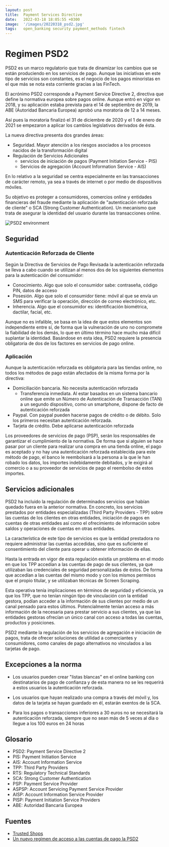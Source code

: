 ```yaml
---
layout: post
title:  Payment Services Directive
date:   2022-03-18 18:05:55 +0300
image:  '/images/20220318_psd2.jpg'
tags:   open_banking security payment_methods fintech
---
```

# Regimen PSD2

PSD2 es un marco regulatorio que trata de dinamizar los cambios que se están produciendo en los servicios de pago. Aunque las iniciativas en este tipo de servicios son constantes, es el negocio de los pagos minoristas en el que más se nota esta corriente gracias a las FinTech.

El acrónimo PSD2 corresponde a Payment Service Directive 2, directiva que define la normativa europea sobre pagos online. Aunque entró en vigor en 2018, y su aplicación estaba prevista para el 14 de septiembre de 2019, la ABE (Autoridad Bancaria Europea) aprobó una moratoria de 12 a 14 meses.

Así pues la moratoria finalizó el 31 de diciembre de 2020 y el 1 de enero de 2021 se empezaron a aplicar los cambios legislativos derivados de ésta.

La nueva directiva presenta dos grandes áreas:

* Seguridad. Mayor atención a los riesgos asociados a los procesos nacidos de la transformación digital
* Regulación de Servicios Adicionales
    * servicios de iniciación de pagos (Payment Initiation Service - PIS)
    * Servicios de agregación (Account Information Service - AIS)

En lo relativo a la seguridad se centra especialmente en las transacciones de carácter remoto, ya sea a través de internet o por medio de dispositivos móviles.

Su objetivo es proteger a consumidores, comercios online y entidades financieras del fraude mediante la aplicación de "autenticación reforzada de cliente" o SCA (Strong Customer Authentication). Un mecanismo que trata de asegurar la identidad del usuario durante las transacciones online.

![PSD2 environment]({{site.baseurl}}/images/psd2-schema.png)

[comment]: <> (*PSD2 environment*)

## Seguridad

### Autenticación Reforzada de Cliente

Según la Directiva de Servicios de Pago Revisada la autenticación reforzada se lleva a cabo cuando se utilizan al menos dos de los siguientes elementos para la autenticación del consumidor:

* Conocimiento. Algo que solo el consumidor sabe: contraseña, código PIN, datos de acceso
* Posesión. Algo que solo el consumidor tiene: móvil al que se envía un SMS para verificar la operación, dirección de correo electrónico, etc.
* Inherencia. Algo que el consumidor es: identificación biométrica, dactilar, facial, etc.

Aunque no es infalible, se basa en la idea de que estos elementos son independiente entre sí, de forma que la vulneración de uno no compromete la fiabilidad de los demás, lo que en último término hace mucho máa difícil suplantar la identidad. Basándose en esta idea, PSD2 requiere la presencia obligatoria de dos de los factores en servicios de pago online.

### Aplicación

Aunque la autenticación reforzada es obligatoria para las tiendas online, no todos los métodos de pago están afectados de la misma forma por la directiva:

* Domiciliación bancaria. No necesita autenticación reforzada
    * Transferencia inmediata. Al estar basados en un sistema bancario online que emite un Número de Autenticación de Transacción (TAN) a un segundo dispositivo, como un smartphone, dispone de facto de autenticación reforzada
* Paypal. Con paypal pueden hacerse pagos de crédito o de débito. Solo los primeros necesitan autenticación reforzada.
* Tarjeta de crédito. Debe aplicarse autenticación reforzada

Los proveedores de servicios de pago (PSP), serán los responsables de garantizar el cumplimiento de la normativa. De forma que si alguien se hace pasar por un cliente para realizar una compra en una tienda online, el pago es aceptado y no hay una autenticación reforzada establecida para este método de pago, el banco le reembolsará a la persona a la que le han robado los datos, los importes indebidamente debitados, y le exigirá al comercio o a su proveedor de servicios de pago el reembolso de estos importes.

## Servicios adicionales

PSD2 ha incluido la regulación de determinados servicios que habían quedado fuera en la anterior normativa. En concreto, los servicios prestados por entidades especializadas (Third Party Providers - TPP) sobre las cuentas de los clientes en otras entidades, iniciación de pagos en cuentas de otras entidades así como el ofrecimiento de información sobre saldos y operaciones de cuentas en otras entidades.

La característica de este tipo de servicios es que la entidad prestadora no requiere administrar las cuentas accedidas, sino que es suficiente el consentimiento del cliente para operar u obtener información de ellas.

Hasta la entrada en vigor de esta regulación existía un problema en el modo en que los TPP accedían a las cuentas de pago de sus clientes, ya que utilizaban las credenciales de seguridad personalizadas de éstos. De forma que accedían a las cuentas del mismo modo y con los mismos permisos que el propio titular, y se utilizaban técnicas de Screen Scraping.

Esta operativa tenía implicaciones en términos de seguridad y eficiencia, ya que los TPP, que no tenían ningún tipo de vinculación con la entidad gestora, podían acceder a la información de sus clientes por medio de un canal pensado para estos últimos. Potencialmente tenían acceso a más información de la necesaria para prestar servicio a sus clientes, ya que las entidades gestoras ofrecían un único canal con acceso a todas las cuentas, productos y posiciones.

PSD2 mediante la regulación de los servicios de agregación e iniciación de pagos, trata de ofrecer soluciones de utilidad a comerciantes y consumidores, como canales de pago alternativos no vinculados a las tarjetas de pago.

## Excepciones a la norma

* Los usuarios pueden crear "listas blancas" en el online banking con destinatarios de pago de confianza y de esta manera no se les requerirá a estos usuarios la autenticación reforzada.

* Los usuarios que hayan realizado una compra a través del móvil y, los datos de la tarjeta se hayan guardado en él, estarán exentos de la SCA.

* Para los pagos o transacciones inferiores a 30 euros no se necesitará la autenticación reforzada, siempre que no sean más de 5 veces al día o llegue a los 100 euros en 24 horas

## Glosario

* PSD2: Payment Service Directive 2
* PIS: Payment Initiation Service
* AIS: Account Information Service
* TPP: Third Party Providers
* RTS: Regulatory Technical Standards
* SCA: Strong Customer Authentication
* PSP: Payment Service Provider
* ASPSP: Account Servicing Payment Service Provider
* AISP: Account Information Service Provider
* PISP: Payment Initiation Service Providers
* ABE: Autoridad Bancaria Europea

## Fuentes

* [Trusted Shops](https://business.trustedshops.es/blog/psd2-nueva-normativa-pagos-online/)
* [Un nuevo regimen de acceso a las cuentas de pago la PSD2](https://www.bde.es/f/webbde/GAP/Secciones/Publicaciones/InformesBoletinesRevistas/RevistaEstabilidadFinanciera/18/NOVIEMBRE/Un_nuevo_regimen_de_acceso_a_las_cuentas_de_pago_la_PSD2.pdf)
  